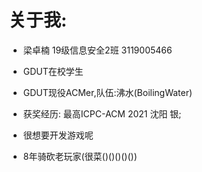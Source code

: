 # 关于我:

* 梁卓楠  19级信息安全2班  3119005466

* GDUT在校学生

* GDUT现役ACMer,队伍:沸水(BoilingWater)

* 获奖经历: 最高ICPC-ACM 2021 沈阳 银;

* 很想要开发游戏呢

* 8年骑砍老玩家(很菜()()()()())
